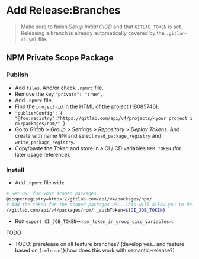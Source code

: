 # Add Release:Branches

> Make sure to finish *Setup Initial CICD* and that `GITLAB_TOKEN` is set.
> Releasing a branch is already automatically covered by the `.gitlan-ci.yml` file.

## NPM Private Scope Package

### Publish

- Add `files`. And/or check `.npmrc` file.
- Remove the key `"private": "true",`.
- Add `.npmrc` file.
- Find the `project-id` in the HTML of the project (18085746).
- `"publishConfig": { "@foo:registry":"https://gitlab.com/api/v4/projects/<your_project_id>/packages/npm/" }`
- Go to *Gitlab > Group > Settings > Repository > Deploy Tokens*. And create with name `NPM` and select `read_package_registry` and `write_package_registry`.
- Copy/paste the *Token* and store in a CI / CD variables `NPM_TOKEN` (for later usage reference).

### Install

- Add `.npmrc` file with:
```bash
# Set URL for your scoped packages.
@scope:registry=https://gitlab.com/api/v4/packages/npm/
# Add the token for the scoped packages URL. This will allow you to download
//gitlab.com/api/v4/packages/npm/:_authToken=${CI_JOB_TOKEN}
```
- Run `export CI_JOB_TOKEN=<npm_token_in_group_cicd_variables>`.


TODO
- TODO: prerelease on all feature branches? (develop yes.. and feature based on `[release]`)(how does this work with semantic-release?)

